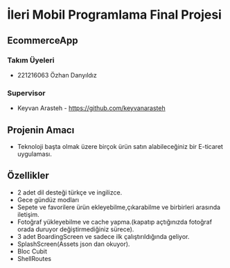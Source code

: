 # İleri Mobil Programlama Final Projesi
## EcommerceApp

### Takım Üyeleri
- 221216063 Özhan Danyıldız

### Supervisor
- Keyvan Arasteh - https://github.com/keyvanarasteh

## Projenin Amacı
- Teknoloji başta olmak üzere birçok ürün satın alabileceğiniz bir E-ticaret uygulaması.

## Özellikler
- 2 adet dil desteği türkçe ve ingilizce.
- Gece gündüz modları
- Sepete ve favorilere ürün ekleyebilme,çıkarabilme ve birbirleri arasında iletişim.
- Fotoğraf yükleyebilme ve cache yapma.(kapatıp açtığınızda fotoğraf orada duruyor değiştirmediğiniz sürece).
- 3 adet BoardingScreen ve sadece ilk çalıştırıldığında geliyor.
- SplashScreen(Assets json dan okuyor).
- Bloc Cubit
- ShellRoutes


